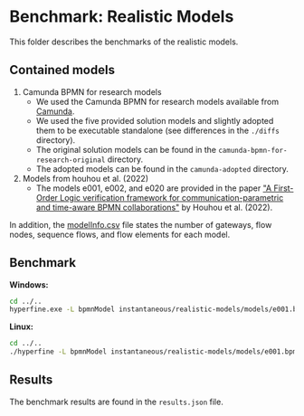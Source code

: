 # Benchmark: Realistic Models

This folder describes the benchmarks of the realistic models.


## Contained models

1. Camunda BPMN for research models
   - We used the Camunda BPMN for research models available from [Camunda](https://github.com/camunda/bpmn-for-research).
   - We used the five provided solution models and slightly adopted them to be executable standalone (see differences in the `./diffs` directory).
   - The original solution models can be found in the `camunda-bpmn-for-research-original` directory.
   - The adopted models can be found in the `camunda-adopted` directory.
2. Models from houhou et al. (2022)
   - The models e001, e002, and e020 are provided in the paper ["A First-Order Logic verification framework for communication-parametric and time-aware BPMN collaborations"](https://www.doi.org/10.1016/j.is.2021.101765) by Houhou et al. (2022).

In addition, the [modelInfo.csv](./modelInfo.csv) file states the number of gateways, flow nodes, sequence flows, and flow elements for each model.

## Benchmark

**Windows:**
```bash
cd ../..
hyperfine.exe -L bpmnModel instantaneous/realistic-models/models/e001.bpmn,instantaneous/realistic-models/models/e002.bpmn,instantaneous/realistic-models/models/e020.bpmn,instantaneous/realistic-models/models/camunda-adopted/credit-scoring-synchronous.bpmn,instantaneous/realistic-models/models/camunda-adopted/credit-scoring-asynchronous.bpmn,instantaneous/realistic-models/models/camunda-adopted/dispatch-of-goods.bpmn,instantaneous/realistic-models/models/camunda-adopted/recourse.bpmn,instantaneous/realistic-models/models/camunda-adopted/self-service-restaurant.bpmn "bpmnanalyzer.exe -f {bpmnModel} -p safeness,option-to-complete,proper-completion,no-dead-activities" --output ./instantaneous/realistic-models/output.txt --export-json ./instantaneous/realistic-models/results.json
```

**Linux:**
```bash
cd ../..
./hyperfine -L bpmnModel instantaneous/realistic-models/models/e001.bpmn,instantaneous/realistic-models/models/e002.bpmn,instantaneous/realistic-models/models/e020.bpmn,instantaneous/realistic-models/models/camunda-adopted/credit-scoring-synchronous.bpmn,instantaneous/realistic-models/models/camunda-adopted/credit-scoring-asynchronous.bpmn,instantaneous/realistic-models/models/camunda-adopted/dispatch-of-goods.bpmn,instantaneous/realistic-models/models/camunda-adopted/recourse.bpmn,instantaneous/realistic-models/models/camunda-adopted/self-service-restaurant.bpmn "./bpmnanalyzer -f {bpmnModel} -p safeness,option-to-complete,proper-completion,no-dead-activities" --output ./instantaneous/realistic-models/output.txt --export-json ./instantaneous/realistic-models/results.json
```

## Results

The benchmark results are found in the `results.json` file.
